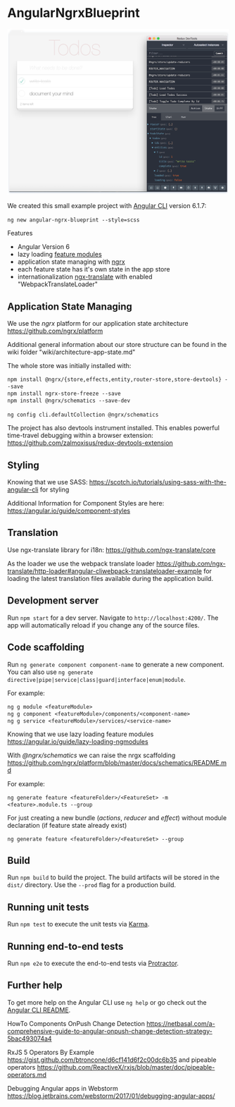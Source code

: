 # AngularNgrxBlueprint

![todo-app](./frame-generic.png)

We created this small example project with [Angular CLI](https://github.com/angular/angular-cli) version 6.1.7:

`ng new angular-ngrx-blueprint --style=scss`

Features

* Angular Version 6
* lazy loading [feature modules](https://angular.io/guide/feature-modules)
* application state managing with [ngrx](http://ngrx.github.io/)
* each feature state has it's own state in the app store
* internationalization [ngx-translate](http://www.ngx-translate.com/) with enabled "WebpackTranslateLoader"

## Application State Managing

We use the *ngrx* platform for our application state architecture <https://github.com/ngrx/platform>

Additional general information about our store structure can be found in the wiki folder "wiki/architecture-app-state.md"

The whole store was initially installed with:

```
npm install @ngrx/{store,effects,entity,router-store,store-devtools} --save
npm install ngrx-store-freeze --save
npm install @ngrx/schematics --save-dev

ng config cli.defaultCollection @ngrx/schematics
```

The project has also devtools instrument installed. This enables powerful time-travel debugging within a browser extension: <https://github.com/zalmoxisus/redux-devtools-extension>

## Styling

Knowing that we use SASS: <https://scotch.io/tutorials/using-sass-with-the-angular-cli> for styling

Additional Information for Component Styles are here: <https://angular.io/guide/component-styles>

## Translation

Use ngx-translate library for i18n: <https://github.com/ngx-translate/core>

As the loader we use the webpack translate loader <https://github.com/ngx-translate/http-loader#angular-cliwebpack-translateloader-example> for loading the latest translation files available during the application build.

## Development server

Run `npm start` for a dev server. Navigate to `http://localhost:4200/`. The app will automatically reload if you change any of the source files.

## Code scaffolding

Run `ng generate component component-name` to generate a new component. You can also use `ng generate directive|pipe|service|class|guard|interface|enum|module`.

For example:

```
ng g module <featureModule>
ng g component <featureModule>/components/<component-name>
ng g service <featureModule>/services/<service-name>
```

Knowing that we use lazy loading feature modules <https://angular.io/guide/lazy-loading-ngmodules>

With *@ngrx/schematics* we can raise the nrgx scaffolding <https://github.com/ngrx/platform/blob/master/docs/schematics/README.md>

For example:

```
ng generate feature <featureFolder>/<FeatureSet> -m <feature>.module.ts --group
```

For just creating a new bundle (*actions*, *reducer* and *effect*) without module declaration (if feature state already exist)

```
ng generate feature <featureFolder>/<FeatureSet> --group
```

## Build

Run `npm build` to build the project. The build artifacts will be stored in the `dist/` directory. Use the `--prod` flag for a production build.

## Running unit tests

Run `npm test` to execute the unit tests via [Karma](https://karma-runner.github.io).

## Running end-to-end tests

Run `npm e2e` to execute the end-to-end tests via [Protractor](http://www.protractortest.org/).

## Further help

To get more help on the Angular CLI use `ng help` or go check out the [Angular CLI README](https://github.com/angular/angular-cli/blob/master/README.md).

HowTo Components OnPush Change Detection <https://netbasal.com/a-comprehensive-guide-to-angular-onpush-change-detection-strategy-5bac493074a4>

RxJS 5 Operators By Example <https://gist.github.com/btroncone/d6cf141d6f2c00dc6b35> and pipeable operators <https://github.com/ReactiveX/rxjs/blob/master/doc/pipeable-operators.md>

Debugging Angular apps in Webstorm <https://blog.jetbrains.com/webstorm/2017/01/debugging-angular-apps/>
